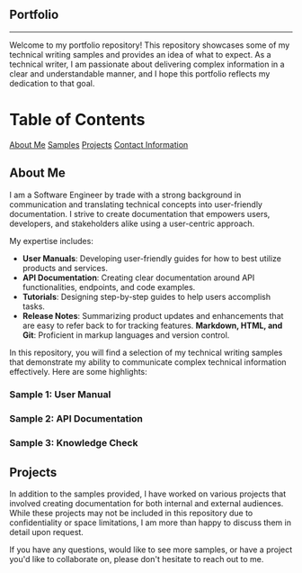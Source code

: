 ## Portfolio
___
Welcome to my portfolio repository! This repository showcases some of my technical writing samples and provides an idea of what to expect. As a technical writer, I am passionate about delivering complex information in a clear and understandable manner, and I hope this portfolio reflects my dedication to that goal.

# Table of Contents
[About Me](#about-me)
[Samples](#samples)
[Projects](#projects)
[Contact Information](#contact)

## About Me
I am a Software Engineer by trade with a strong background in communication and translating technical concepts into user-friendly documentation. I strive to create documentation that empowers users, developers, and stakeholders alike using a user-centric approach.

My expertise includes:

* **User Manuals**: Developing user-friendly guides for how to best utilize products and services.
* **API Documentation**: Creating clear documentation around API functionalities, endpoints, and code examples.
* **Tutorials**: Designing step-by-step guides to help users accomplish tasks.
* **Release Notes**: Summarizing product updates and enhancements that are easy to refer back to for tracking features.
**Markdown, HTML, and Git**: Proficient in markup languages and version control.

In this repository, you will find a selection of my technical writing samples that demonstrate my ability to communicate complex technical information effectively. Here are some highlights:

### Sample 1: User Manual
### Sample 2: API Documentation
### Sample 3: Knowledge Check

## Projects
In addition to the samples provided, I have worked on various projects that involved creating documentation for both internal and external audiences. While these projects may not be included in this repository due to confidentiality or space limitations, I am more than happy to discuss them in detail upon request.

If you have any questions, would like to see more samples, or have a project you'd like to collaborate on, please don't hesitate to reach out to me.
